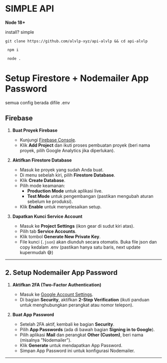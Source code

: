 # SIMPLE API
**Node 18+**

install? simple

``` 
git clone https://github.com/alvlp-xyz/api-alvlp && cd api-alvlp
```
```
 npm i 
```
```
 node .
```

# Setup Firestore + Nodemailer App Password  

semua config berada difile .env

## Firebase

1. **Buat Proyek Firebase**  
   - Kunjungi [Firebase Console](https://console.firebase.google.com/).  
   - Klik **Add Project** dan ikuti proses pembuatan proyek (beri nama proyek, pilih Google Analytics jika diperlukan).  

2. **Aktifkan Firestore Database**  
   - Masuk ke proyek yang sudah Anda buat.  
   - Di menu sebelah kiri, pilih **Firestore Database**.  
   - Klik **Create Database**.  
   - Pilih mode keamanan:  
     - **Production Mode** untuk aplikasi live.  
     - **Test Mode** untuk pengembangan (pastikan mengubah aturan sebelum ke produksi).  
   - Klik **Enable** untuk menyelesaikan setup.  

3. **Dapatkan Kunci Service Account**  
   - Masuk ke **Project Settings** (ikon gear di sudut kiri atas).  
   - Pilih tab **Service Accounts**.  
   - Klik tombol **Generate New Private Key**.  
   - File kunci (`.json`) akan diunduh secara otomatis. Buka file json dan copy kedalam .env (pastikan hanya satu baris, next update kupermudah 😅)

---

## 2. **Setup Nodemailer App Password**  
1. **Aktifkan 2FA (Two-Factor Authentication)**  
   - Masuk ke [Google Account Settings](https://myaccount.google.com/).  
   - Di bagian **Security**, aktifkan **2-Step Verification** (ikuti panduan untuk menghubungkan perangkat atau nomor telepon).  

2. **Buat App Password**  
   - Setelah 2FA aktif, kembali ke bagian **Security**.  
   - Pilih **App Passwords** (ada di bawah bagian **Signing in to Google**).  
   - Pilih aplikasi **Mail** dan perangkat **Other (Custom)**, beri nama (misalnya "Nodemailer").  
   - Klik **Generate** untuk mendapatkan App Password.  
   - Simpan App Password ini untuk konfigurasi Nodemailer.

--- 
